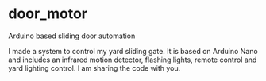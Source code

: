 # door_motor
Arduino based sliding door automation

I made a system to control my yard sliding gate. 
It is based on Arduino Nano and includes an infrared motion detector, flashing lights, remote control and yard lighting control.
I am sharing the code with you.
